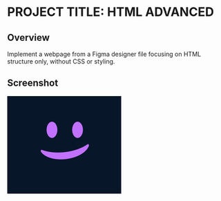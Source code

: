 # PROJECT TITLE: HTML ADVANCED

## Overview

Implement a webpage from a Figma designer file focusing on HTML structure only, without CSS or styling.


## Screenshot

![alt text](image.png)
